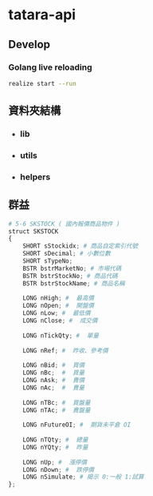 # tatara-api
## Develop
### Golang live reloading
```bash
realize start --run
```

## 資料夾結構
- ### lib
- ### utils
- ### helpers

## 群益
``` python
# 5-6 SKSTOCK ( 國內報價商品物件 )
struct SKSTOCK
{
    SHORT sStockidx; # 商品自定索引代號
    SHORT sDecimal; # 小數位數
    SHORT sTypeNo;  
    BSTR bstrMarketNo; # 市埸代碼
    BSTR bstrStockNo; # 商品代碼
    BSTR bstrStockName; # 商品名稱
 
    LONG nHigh; #  最高價
    LONG nOpen; #  開盤價
    LONG nLow; #  最低價
    LONG nClose; #  成交價
 
    LONG nTickQty; #  單量
 
    LONG nRef; #  昨收、參考價
 
    LONG nBid; #  買價
    LONG nBc;  #  買量
    LONG nAsk; #  賣價
    LONG nAc;  #  賣量
 
    LONG nTBc; #  買盤量
    LONG nTAc; #  賣盤量
 
    LONG nFutureOI; #  期貨未平倉 OI
 
    LONG nTQty; #  總量
    LONG nYQty; #  昨量
 
    LONG nUp; #  漲停價
    LONG nDown; #  跌停價
    LONG nSimulate; # 揭示 0:一般 1:試算
};
```